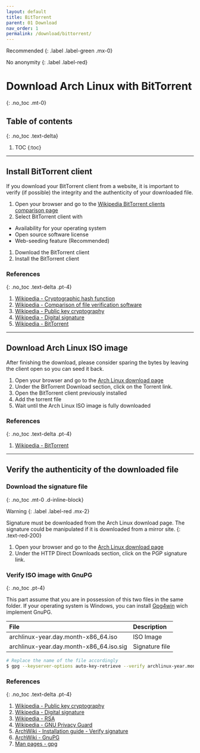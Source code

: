 ```yaml
---
layout: default
title: BitTorrent
parent: 01 Download
nav_order: 1
permalink: /download/bittorrent/
---
```


Recommended
{: .label .label-green .mx-0}

No anonymity
{: .label .label-red}

# Download Arch Linux with BitTorrent
{: .no_toc .mt-0}

## Table of contents
{: .no_toc .text-delta}

1. TOC
{:toc}

---

## Install BitTorrent client

If you download your BitTorrent client from a website, it is important to verify (if possible) the integrity and the authenticity of your downloaded file.

1. Open your browser and go to the [Wikipedia BitTorrent clients comparison page](https://en.wikipedia.org/wiki/Comparison_of_BitTorrent_clients)
1. Select BitTorrent client with
  - Availability for your operating system
  - Open source software license
  - Web-seeding feature (Recommended)
1. Download the BitTorrent client
1. Install the BitTorrent client

### References
{: .no_toc .text-delta .pt-4}

1. [Wikipedia - Cryptographic hash function](https://en.wikipedia.org/wiki/Cryptographic_hash_function)
1. [Wikipedia - Comparison of file verification software](https://en.wikipedia.org/wiki/Comparison_of_file_verification_software)
1. [Wikipedia - Public key cryptography](https://en.wikipedia.org/wiki/Public-key_cryptography)
1. [Wikipedia - Digital signature](https://en.wikipedia.org/wiki/Digital_signature)
1. [Wikipedia - BitTorrent](https://en.wikipedia.org/wiki/BitTorrent)

---

## Download Arch Linux ISO image

After finishing the download, please consider sparing the bytes by leaving the client open so you can seed it back.

1. Open your browser and go to the [Arch Linux download page](https://www.archlinux.org/download/)
1. Under the BitTorrent Download section, click on the Torrent link.
1. Open the BitTorrent client previously installed
1. Add the torrent file
1. Wait until the Arch Linux ISO image is fully downloaded

### References
{: .no_toc .text-delta .pt-4}

1. [Wikipedia - BitTorrent](https://en.wikipedia.org/wiki/BitTorrent)

---

## Verify the authenticity of the downloaded file

### Download the signature file
{: .no_toc .mt-0 .d-inline-block}

Warning
{: .label .label-red .mx-2}

Signature must be downloaded from the Arch Linux download page. The signature could be manipulated if it is downloaded from a mirror site.
{: .text-red-200}

1. Open your browser and go to the [Arch Linux download page](https://www.archlinux.org/download/)
1. Under the HTTP Direct Downloads section, click on the PGP signature link.

### Verify ISO image with GnuPG
{: .no_toc .pt-4}

This part assume that you are in possession of this two files in the same folder. If your operating system is Windows, you can install [Gpg4win](https://en.wikipedia.org/wiki/Gpg4win) wich implement GnuPG.

| File                                    | Description    |
| :-------------------------------------- | :------------- |
| archlinux-year.day.month-x86_64.iso     | ISO Image      |
| archlinux-year.day.month-x86_64.iso.sig | Signature file |

```bash
# Replace the name of the file accordingly
$ gpg --keyserver-options auto-key-retrieve --verify archlinux-year.month.day-x86_64.iso.sig
```

### References
{: .no_toc .text-delta .pt-4}

1. [Wikipedia - Public key cryptography](https://en.wikipedia.org/wiki/Public-key_cryptography)
1. [Wikipedia - Digital signature](https://en.wikipedia.org/wiki/Digital_signature)
1. [Wikipedia - RSA](https://en.wikipedia.org/wiki/RSA_(cryptosystem))
1. [Wikipedia - GNU Privacy Guard](https://en.wikipedia.org/wiki/GNU_Privacy_Guard)
1. [ArchWiki - Installation guide - Verify signature](https://wiki.archlinux.org/index.php/Installation_guide#Verify_signature)
1. [ArchWiki - GnuPG](https://wiki.archlinux.org/index.php/GnuPG)
1. [Man pages - gpg](https://jlk.fjfi.cvut.cz/arch/manpages/man/core/gnupg/gpg.1.en)

